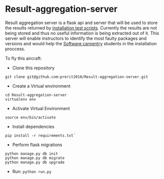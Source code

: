 # Result-aggregation-server

Result aggregation server is a flask api and server that will be used to store the results returned by [installation test scripts](https://github.com/wking/swc-setup-installation-test). Currently the results are not being stored and thus no useful information is being extracted out of it.
This server will enable instructors to identify the most faulty packages and versions and would help the [Software carpentry](http://software-carpentry.org/) students in the installation proccess.

To fly this aircraft:

* Clone this repository
```
git clone git@github.com:prerit2010/Result-aggregation-server.git
```

* Create a Virtual environment
```
cd Result-aggregation-server
virtualenv env
```
* Activate Virtual Environment
```
source env/bin/activate
```
* Install dependencies
```
pip install -r requirements.txt`
```
* Perform flask migrations
```
python manage.py db init
python manage.py db migrate
python manage.py db upgrade
```
* Run:
`python run.py`